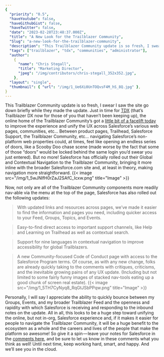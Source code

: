 ```yaml
---
{
  "priority": "0.5",
  "haveYoutube": false,
  "haveGithubGist": false,
  "haveTwitter": false,
  "date": "2023-02-28T23:48:37.000Z",
  "title": "A New Look for the Trailblazer Community",
  "Slug": "a-new-look-for-the-trailblazer-community",
  "description": "This Trailblazer Community update is so fresh, I swear I saw the site go down briefly while they made the update. Just in time for TDX...",
  "tags": ["trailblazer", "tdx", "communities", "administrator"],
  "author":
    {
      "name": "Chris Stegall",
      "title": "Marketing Director",
      "jpeg": "/img/contributors/chris-stegall_352x352.jpg",
    },
  "layout": "single",
  "thumbnail": { "url": "/img/1_Ue6Xi0UnTOQvsF4M_hS_8Q.jpg" },
}
---
```


This Trailblazer Community update is so fresh, I swear I saw the site go down briefly while they made the update. Just in time for [TDX](https://www.salesforce.com/trailblazerdx/) (that’s Trailblazer DX now for those of you that haven’t been keeping up), the online home of the Trailblazer Community’s got a [little bit of a facelift today](https://trailhead.salesforce.com/trailblazer-community/groups/0F9300000001omnCAA?tab=discussion&sort=LAST_MODIFIED_DATE_DESC) to improve the experience and unify the UX across Salesforce’s various web pages, communities, etc…
Between product pages, Trailhead, Salesforce Support, the Trailblazer Community, etc… navigating Salesforce’s non-platform web properties could, at times, feel like opening an endless series of doors, like a Scooby Doo chase scene (made worse by the fact that some of those “doors” would be locked behind the same login you’d swear you just entered). But no more!
Salesforce has officially rolled out their Global and Contextual Navigation to the Trailblazer Community, bringing it more inline with the broader Salesforce.com site and, at least in theory, making navigation more straightforward.
{{< image src="/img/1_5wJNlfH0rZaJ2SAfC_Icxw.png" title="Image" >}}

Now, not only are all of the Trailblazer Community components more readily nav-able via the menu at the top of the page, Salesforce has also rolled out the following updates:

> With updated links and resources across pages, we’ve made it easier to find the information and pages you need, including quicker access to your Feed, Groups, Topics, and Events.

> Easy-to-find direct access to important support channels, like Help and Learning on Trailhead as well as contextual search.

> Support for nine languages in contextual navigation to improve accessibility for global Trailblazers.

> A new Community-focused Code of Conduct page with access to the Salesforce Program terms.
> Of course, as with any new change, folks are already quickly taking to the comments with critiques, criticisms, and the inevitable growing pains of any UX update. (Including but not limited to some fairly funny images of stacked nav-tools eating up a good chunk of screen real estate).
> {{< image src="/img/1_5TH7CyNyq8_RqGtJSbPPqw.png" title="Image" >}}

Personally, I will say I appreciate the ability to quickly bounce between my Groups, Events, and my broader Trailblazer Feed and the openness and rapidity with which Salesforce is receiving and responding to the inbound notes on the update.
All in all, this looks to be a huge step toward unifying the online, but not in-org, Salesforce experience and, if it makes it easier for people to navigate the Trailblazer Community, it will be a huge benefit to the ecosystem as a whole and the careers and lives of the people that make the platform so awesome!
So give it a spin — leave your notes for Salesforce in the [comments here](https://trailhead.salesforce.com/trailblazer-community/groups/0F9300000001omnCAA?tab=discussion&sort=LAST_MODIFIED_DATE_DESC), and be sure to let us know in these comments what you think as well!
Until next time, keep working hard, smart, and happy. And we’ll see you in the cloud.
